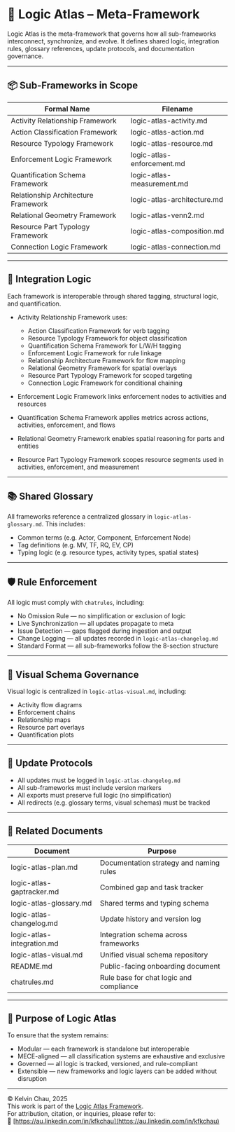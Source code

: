 # 🧠 Logic Atlas – Meta-Framework

Logic Atlas is the meta-framework that governs how all sub-frameworks interconnect, synchronize, and evolve. It defines shared logic, integration rules, glossary references, update protocols, and documentation governance.

---

## 📦 Sub-Frameworks in Scope

| Formal Name                         | Filename                         |
|-------------------------------------|----------------------------------|
| Activity Relationship Framework     | logic-atlas-activity.md          |
| Action Classification Framework     | logic-atlas-action.md            |
| Resource Typology Framework         | logic-atlas-resource.md          |
| Enforcement Logic Framework         | logic-atlas-enforcement.md       |
| Quantification Schema Framework     | logic-atlas-measurement.md       |
| Relationship Architecture Framework | logic-atlas-architecture.md      |
| Relational Geometry Framework       | logic-atlas-venn2.md             |
| Resource Part Typology Framework    | logic-atlas-composition.md       |
| Connection Logic Framework          | logic-atlas-connection.md        |

---

## 🔗 Integration Logic

Each framework is interoperable through shared tagging, structural logic, and quantification.

- Activity Relationship Framework uses:
  - Action Classification Framework for verb tagging
  - Resource Typology Framework for object classification
  - Quantification Schema Framework for L/W/H tagging
  - Enforcement Logic Framework for rule linkage
  - Relationship Architecture Framework for flow mapping
  - Relational Geometry Framework for spatial overlays
  - Resource Part Typology Framework for scoped targeting
  - Connection Logic Framework for conditional chaining

- Enforcement Logic Framework links enforcement nodes to activities and resources

- Quantification Schema Framework applies metrics across actions, activities, enforcement, and flows

- Relational Geometry Framework enables spatial reasoning for parts and entities

- Resource Part Typology Framework scopes resource segments used in activities, enforcement, and measurement
---

## 📚 Shared Glossary

All frameworks reference a centralized glossary in `logic-atlas-glossary.md`. This includes:

- Common terms (e.g. Actor, Component, Enforcement Node)
- Tag definitions (e.g. MV, TF, RQ, EV, CP)
- Typing logic (e.g. resource types, activity types, spatial states)

---

## 🛡️ Rule Enforcement

All logic must comply with `chatrules`, including:

- No Omission Rule — no simplification or exclusion of logic
- Live Synchronization — all updates propagate to meta
- Issue Detection — gaps flagged during ingestion and output
- Change Logging — all updates recorded in `logic-atlas-changelog.md`
- Standard Format — all sub-frameworks follow the 8-section structure

---

## 🧩 Visual Schema Governance

Visual logic is centralized in `logic-atlas-visual.md`, including:

- Activity flow diagrams
- Enforcement chains
- Relationship maps
- Resource part overlays
- Quantification plots

---

## 🔄 Update Protocols

- All updates must be logged in `logic-atlas-changelog.md`
- All sub-frameworks must include version markers
- All exports must preserve full logic (no simplification)
- All redirects (e.g. glossary terms, visual schemas) must be tracked

---

## 📂 Related Documents

| Document                          | Purpose                                 |
|----------------------------------|-----------------------------------------|
| logic-atlas-plan.md              | Documentation strategy and naming rules |
| logic-atlas-gaptracker.md        | Combined gap and task tracker           |
| logic-atlas-glossary.md          | Shared terms and typing schema          |
| logic-atlas-changelog.md         | Update history and version log          |
| logic-atlas-integration.md       | Integration schema across frameworks    |
| logic-atlas-visual.md            | Unified visual schema repository        |
| README.md                        | Public-facing onboarding document       |
| chatrules.md                     | Rule base for chat logic and compliance |

---

## 🧠 Purpose of Logic Atlas

To ensure that the system remains:

- Modular — each framework is standalone but interoperable
- MECE-aligned — all classification systems are exhaustive and exclusive
- Governed — all logic is tracked, versioned, and rule-compliant
- Extensible — new frameworks and logic layers can be added without disruption

---

© Kelvin Chau, 2025  
This work is part of the [Logic Atlas Framework](https://github.com/kfkchau/logic-atlas/).  
For attribution, citation, or inquiries, please refer to:  
🔗 [https://au.linkedin.com/in/kfkchau](https://au.linkedin.com/in/kfkchau)
